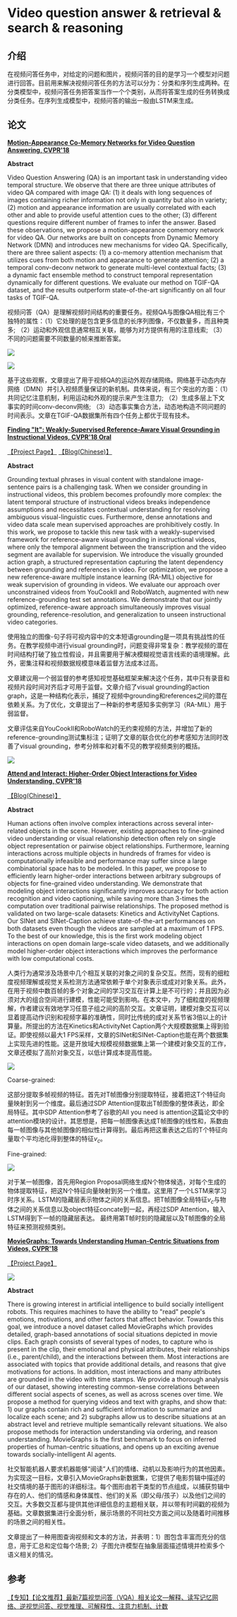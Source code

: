 # Video question answer & retrieval & search & reasoning

## 介绍

在视频问答任务中，对给定的问题和图片，视频问答的目的是学习一个模型对问题进行回答。目前用来解决视频问答任务的方法可以分为：分类和序列生成两种。在分类模型中，视频问答任务把答案当作一个个类别，从而将答案生成的任务转换成分类任务。在序列生成模型中，视频问答的输出一般由LSTM来生成。

## 论文

**[Motion-Appearance Co-Memory Networks for Video Question Answering, CVPR'18](https://arxiv.org/abs/1803.10906)**

**Abstract**

Video Question Answering (QA) is an important task in understanding video temporal structure. We observe that there are three unique attributes of video QA compared with image QA: (1) it deals with long sequences of images containing richer information not only in quantity but also in variety; (2) motion and appearance information are usually correlated with each other and able to provide useful attention cues to the other; (3) different questions require different number of frames to infer the answer. Based these observations, we propose a motion-appearance comemory network for video QA. Our networks are built on concepts from Dynamic Memory Network (DMN) and introduces new mechanisms for video QA. Specifically, there are three salient aspects: (1) a co-memory attention mechanism that utilizes cues from both motion and appearance to generate attention; (2) a temporal conv-deconv network to generate multi-level contextual facts; (3) a dynamic fact ensemble method to construct temporal representation dynamically for different questions. We evaluate our method on TGIF-QA dataset, and the results outperform state-of-the-art significantly on all four tasks of TGIF-QA.

视频问答（QA）是理解视频时间结构的重要任务。视频QA与图像QA相比有三个独特的属性：（1）它处理的是包含更多信息的长序列图像，不仅数量多，而且种类多; （2）运动和外观信息通常相互关联，能够为对方提供有用的注意线索; （3）不同的问题需要不同数量的帧来推断答案。

![](images/0048.png)

![](images/0049.png)

基于这些观察，文章提出了用于视频QA的运动外观存储网络。网络基于动态内存网络（DMN）并引入视频质量保证的新机制。具体来说，有三个突出的方面：（1）共同记忆注意机制，利用运动和外观的提示来产生注意力; （2）生成多层上下文事实的时间conv-deconv网络; （3）动态事实集合方法，动态地构造不同问题的时间表示。文章在TGIF-QA数据集所有四个任务上都优于现有技术。

**[Finding "It": Weakly-Supervised Reference-Aware Visual Grounding in Instructional Videos, CVPR'18 Oral](http://openaccess.thecvf.com/content_cvpr_2018/papers/Huang_Finding_It_Weakly-Supervised_CVPR_2018_paper.pdf)**

[【Project Page】](https://finding-it.github.io/)
[【Blog(Chinese)】](https://zhuanlan.zhihu.com/p/36374060)

**Abstract**

Grounding textual phrases in visual content with standalone image-sentence pairs is a challenging task. When we consider grounding in instructional videos, this problem becomes profoundly more complex: the latent temporal structure of instructional videos breaks independence assumptions and necessitates contextual understanding for resolving ambiguous visual-linguistic cues. Furthermore, dense annotations and video data scale mean supervised approaches are prohibitively costly. In this work, we propose to tackle this new task with a weakly-supervised framework for reference-aware visual grounding in instructional videos, where only the temporal alignment between the transcription and the video segment are available for supervision. We introduce the visually grounded action graph, a structured representation capturing the latent dependency between grounding and references in video. For optimization, we propose a new reference-aware multiple instance learning (RA-MIL) objective for weak supervision of grounding in videos. We evaluate our approach over unconstrained videos from YouCookII and RoboWatch, augmented with new reference-grounding test set annotations. We demonstrate that our jointly optimized, reference-aware approach simultaneously improves visual grounding, reference-resolution, and generalization to unseen instructional video categories.

使用独立的图像-句子将可视内容中的文本短语grounding是一项具有挑战性的任务。在教学视频中进行visual grounding时，问题变得非常复杂：教学视频的潜在时间结构打破了独立性假设，并且需要用于解决模糊视觉语言线索的语境理解。此外，密集注释和视频数据规模意味着监督方法成本过高。

文章建议用一个弱监督的参考感知视觉基础框架来解决这个任务，其中只有录音和视频片段时间对齐后才可用于监督。文章介绍了visual grounding的action graph，这是一种结构化表示，捕捉了视频中grounding和references之间的潜在依赖关系。为了优化，文章提出了一种新的参考感知多实例学习（RA-MIL）用于弱监督。

文章评估来自YouCookII和RoboWatch的无约束视频的方法，并增加了新的reference-grounding测试集标注；证明了文章的联合优化的参考感知方法同时改善了visual grounding，参考分辨率和对看不见的教学视频类别的概括。

![](images/0050.png)

**[Attend and Interact: Higher-Order Object Interactions for Video Understanding, CVPR'18](https://arxiv.org/abs/1711.06330)**

[【Blog(Chinese)】](https://blog.csdn.net/u014230646/article/details/80878109)

**Abstract**

Human actions often involve complex interactions across several inter-related objects in the scene. However, existing approaches to fine-grained video understanding or visual relationship detection often rely on single object representation or pairwise object relationships. Furthermore, learning interactions across multiple objects in hundreds of frames for video is computationally infeasible and performance may suffer since a large combinatorial space has to be modeled. In this paper, we propose to efficiently learn higher-order interactions between arbitrary subgroups of objects for fine-grained video understanding. We demonstrate that modeling object interactions significantly improves accuracy for both action recognition and video captioning, while saving more than 3-times the computation over traditional pairwise relationships. The proposed method is validated on two large-scale datasets: Kinetics and ActivityNet Captions. Our SINet and SINet-Caption achieve state-of-the-art performances on both datasets even though the videos are sampled at a maximum of 1 FPS. To the best of our knowledge, this is the first work modeling object interactions on open domain large-scale video datasets, and we additionally model higher-order object interactions which improves the performance with low computational costs.

人类行为通常涉及场景中几个相互关联的对象之间的复杂交互。然而，现有的细粒度视频理解或视觉关系检测方法通常依赖于单个对象表示或成对对象关系。此外，在用于视频中数百帧的多个对象之间的学习交互在计算上是不可行的；并且因为必须对大的组合空间进行建模，性能可能受到影响。在本文中，为了细粒度的视频理解，作者建议有效地学习任意子组之间的高阶交互。文章证明，建模对象交互可以显着提高动作识别和视频字幕的准确性，同时比传统的成对关系节省3倍以上的计算量。所提出的方法在Kinetics和ActivityNet Caption两个大规模数据集上得到验证。即使视频以最大1 FPS采样，文章的SINet和SINet-Caption也能在两个数据集上实现先进的性能。这是开放域大规模视频数据集上第一个建模对象交互的工作，文章还模拟了高阶对象交互，以低计算成本提高性能。

![](images/0051.png)

Coarse-grained:

这部分提取多帧视频的特征。首先对T帧图像分别提取特征，接着把这T个特征向量映射到另一个维度。最后通过SDP Attention提取出T帧图像的整体表达，即全局特征。其中SDP Attention参考了谷歌的All you need is attention这篇论文中的attention模块的设计。其思想是，把每一帧图像表达成T帧图像的线性和，系数由每一帧图像与其他帧图像的相似性计算得到。最后再把这重表达之后的T个特征向量取个平均池化得到整体的特征$v_c$。

Fine-grained:

![](images/0052.png)

对于某一帧图像，首先用Region Proposal网络生成N个物体候选，对每个生成的物体提取特征，把这N个特征向量映射到另一个维度。这里用了一个LSTM来学习时序关系。LSTM的隐藏层表示物体之间的关系信息。把T帧图像全局特征$v_c$与物体之间的关系信息以及object特征concate到一起，再经过SDP Attention，输入LSTM得到下一帧的隐藏层表达。 
最终用第T帧时刻的隐藏层以及T帧图像的全局特征来预测视频类别。

**[MovieGraphs: Towards Understanding Human-Centric Situations from Videos, CVPR'18](http://www.cs.toronto.edu/~makarand/papers/CVPR2018_MovieGraphs.pdf)**

[【Project Page】](http://moviegraphs.cs.toronto.edu/)

![](images/0053.png)

**Abstract**

There is growing interest in artificial intelligence to build socially intelligent robots. This requires machines to have the ability to "read" people's emotions, motivations, and other factors that affect behavior. Towards this goal, we introduce a novel dataset called MovieGraphs which provides detailed, graph-based annotations of social situations depicted in movie clips. Each graph consists of several types of nodes, to capture who is present in the clip, their emotional and physical attributes, their relationships (i.e., parent/child), and the interactions between them. Most interactions are associated with topics that provide additional details, and reasons that give motivations for actions. In addition, most interactions and many attributes are grounded in the video with time stamps. We provide a thorough analysis of our dataset, showing interesting common-sense correlations between different social aspects of scenes, as well as across scenes over time. We propose a method for querying videos and text with graphs, and show that: 1) our graphs contain rich and sufficient information to summarize and localize each scene; and 2) subgraphs allow us to describe situations at an abstract level and retrieve multiple semantically relevant situations. We also propose methods for interaction understanding via ordering, and reason understanding. MovieGraphs is the first benchmark to focus on inferred properties of human-centric situations, and opens up an exciting avenue towards socially-intelligent AI agents.

社交智能机器人要求机器能够“阅读”人们的情绪、动机以及影响行为的其他因素。为实现这一目标，文章引入MovieGraphs新数据集，它提供了电影剪辑中描述的社交情境的基于图形的详细标注。每个图形由若干类型的节点组成，以捕获剪辑中存在的人、他们的情感和身体属性、他们的关系（即父母/孩子）以及他们之间的交互。大多数交互都与提供其他详细信息的主题相关联，并以带有时间戳的视频为基础。文章数据集进行全面分析，展示场景的不同社交方面之间以及随着时间推移的场景之间的相关性。

文章提出了一种用图查询视频和文本的方法，并表明：1）图包含丰富而充分的信息，用于汇总和定位每个场景; 2）子图允许模型在抽象层面描述情境并检索多个语义相关的情况。

## 参考

[【专知】【论文推荐】最新7篇视觉问答（VQA）相关论文—解释、读写记忆网络、逆视觉问答、视觉推理、可解释性、注意力机制、计数](https://cloud.tencent.com/developer/article/1086325)
